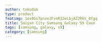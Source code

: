 ```yaml
---
author: tokodab
type: product
featimg: 1os0Gs7pnveJFvnR32eLbjAZ2R6V_8fgq
title: Saiyan City Samsung Galaxy S9 Case
tags: [samsung, galaxy, s9]
category: [samsung]
---
```

